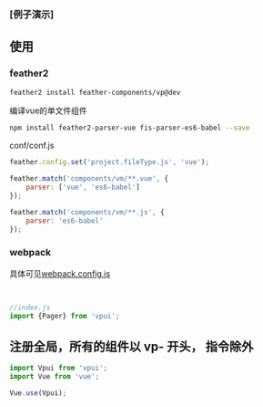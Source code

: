 ### [例子演示] 
## 使用
###  feather2

```sh
feather2 install feather-components/vp@dev
```

编译vue的单文件组件

```sh
npm install feather2-parser-vue fis-parser-es6-babel --save
```

conf/conf.js

```js
feather.config.set('project.fileType.js', 'vue');

feather.match('components/vm/**.vue', {
    parser: ['vue', 'es6-babel']
});

feather.match('components/vm/**.js', {
    parser: 'es6-babel'
});

```

### webpack

具体可见[webpack.config.js](./examples/webpack.config.js)

```html
 
```

```js
//index.js
import {Pager} from 'vpui';

```

## 注册全局，所有的组件以 vp- 开头， 指令除外

```js
import Vpui from 'vpui';
import Vue from 'vue';

Vue.use(Vpui);
```
